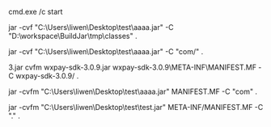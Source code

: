 cmd.exe /c start 

jar -cvf "C:\Users\liwen\Desktop\test\aaaa.jar" -C "D:\workspace\BuildJar\tmp\classes" . 

jar -cvf "C:\Users\liwen\Desktop\test\aaaa.jar" -C "com/" . 


3.jar cvfm wxpay-sdk-3.0.9.jar wxpay-sdk-3.0.9\META-INF\MANIFEST.MF -C wxpay-sdk-3.0.9/ .


jar -cvfm "C:\Users\liwen\Desktop\test\aaaa.jar"  MANIFEST.MF -C "com" .

jar -cvfm "C:\Users\liwen\Desktop\test\test.jar"  META-INF/MANIFEST.MF -C "." .